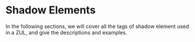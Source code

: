 # Shadow Elements
In the following sections, we will cover all the tags of shadow element used in a ZUL, and give the descriptions and examples.
